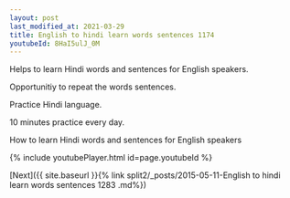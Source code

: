```yaml
---
layout: post
last_modified_at: 2021-03-29
title: English to hindi learn words sentences 1174 
youtubeId: 8HaI5ulJ_0M
---
```

 
 
Helps to learn Hindi words and sentences for English speakers.

Opportunitiy to repeat the words sentences. 

Practice Hindi language. 
 
10 minutes practice every day. 
 
How to learn Hindi words and sentences for English speakers 
 
{% include youtubePlayer.html id=page.youtubeId %}
 
 
[Next]({{ site.baseurl }}{% link  split2/_posts/2015-05-11-English to hindi learn words sentences 1283 .md%})
 
